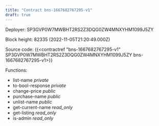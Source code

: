 ```yaml
---
title: "Contract bns-1667682767295-v1"
draft: true
---
```

Deployer: SP3GVP0W7MWBHT2RS2Z3DQG0ZW4MNXYHM1099J5ZY


 



Block height: 82335 (2022-11-05T21:20:49.000Z)

Source code: {{<contractref "bns-1667682767295-v1" SP3GVP0W7MWBHT2RS2Z3DQG0ZW4MNXYHM1099J5ZY bns-1667682767295-v1>}}

Functions:

* list-name _private_
* to-bool-response _private_
* change-price _public_
* purchase-name _public_
* unlist-name _public_
* get-current-name _read_only_
* get-listing _read_only_
* is-admin _read_only_
